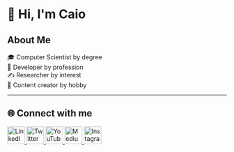 # 👋 Hi, I'm Caio

## About Me  
🎓 Computer Scientist by degree  
💼 Developer by profession  
✍ Researcher by interest  
🧢 Content creator by hobby  

---

## 🌐 Connect with me  

<p align="left">
  <a href="https://linkedin.com/in/yourprofile" target="_blank">
    <img src="https://raw.githubusercontent.com/danielcranney/readme-generator/main/public/icons/socials/linkedin.svg" width="40" height="40" alt="LinkedIn"/>
  </a>
  <a href="https://twitter.com/yourprofile" target="_blank">
    <img src="https://raw.githubusercontent.com/danielcranney/readme-generator/main/public/icons/socials/twitter.svg" width="40" height="40" alt="Twitter"/>
  </a>
  <a href="https://youtube.com/yourchannel" target="_blank">
    <img src="https://raw.githubusercontent.com/danielcranney/readme-generator/main/public/icons/socials/youtube.svg" width="40" height="40" alt="YouTube"/>
  </a>
  <a href="https://medium.com/@yourprofile" target="_blank">
    <img src="https://raw.githubusercontent.com/danielcranney/readme-generator/main/public/icons/socials/medium.svg" width="40" height="40" alt="Medium"/>
  </a>
  <a href="https://instagram.com/yourprofile" target="_blank">
    <img src="https://raw.githubusercontent.com/danielcranney/readme-generator/main/public/icons/socials/instagram.svg" width="40" height="40" alt="Instagram"/>
  </a>
</p>
